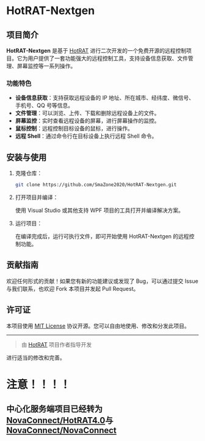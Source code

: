
# HotRAT-Nextgen

## 项目简介

**HotRAT-Nextgen** 是基于 [HotRAT](https://github.com/Kr9jd/HotRAT) 进行二次开发的一个免费开源的远程控制项目。它为用户提供了一套功能强大的远程控制工具，支持设备信息获取、文件管理、屏幕监控等一系列操作。

### 功能特色

- **设备信息获取**：支持获取远程设备的 IP 地址、所在城市、经纬度、微信号、手机号、QQ 号等信息。
- **文件管理**：可以浏览、上传、下载和删除远程设备上的文件。
- **屏幕监控**：实时查看远程设备的屏幕，进行屏幕操作的监控。
- **鼠标控制**：远程控制目标设备的鼠标，进行操作。
- **远程 Shell**：通过命令行在目标设备上执行远程 Shell 命令。

## 安装与使用

1. 克隆仓库：
   ```bash
   git clone https://github.com/SmaZone2020/HotRAT-Nextgen.git
   ```

2. 打开项目并编译：

   使用 Visual Studio 或其他支持 WPF 项目的工具打开并编译解决方案。

3. 运行项目：

   在编译完成后，运行可执行文件，即可开始使用 HotRAT-Nextgen 的远程控制功能。

## 贡献指南

欢迎任何形式的贡献！如果您有新的功能建议或发现了 Bug，可以通过提交 Issue 与我们联系，也欢迎 Fork 本项目并发起 Pull Request。

## 许可证

本项目使用 [MIT License](LICENSE) 协议开源。您可以自由地使用、修改和分发此项目。

---

> 由 [HotRAT](https://github.com/Kr9jd/HotRAT) 项目作者指导开发

进行适当的修改和完善。

# 注意！！！！
## 中心化服务端项目已经转为[NovaConnect/HotRAT4.0](https://github.com/NovaConnect/HotRAT4.0)与[NovaConnect/NovaConnect](https://github.com/NovaConnect/NovaConnect)
